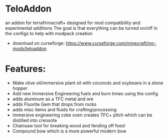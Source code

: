 # TeloAddon
an addon for terrafirmacraft+ designed for mod compatibility and experimental additions
The goal is that everything can be turned on/off in the configs to help with modpack creation
* download on curseforge: https://www.curseforge.com/minecraft/mc-mods/teloaddon
# Features:
* Make olive oil/immersive plant oil with coconuts and soybeans in a stone hopper
* Add new Immersive Engineering fuels and burn times using the config
* adds aluminum as a TFC metal and ore
* adds Fluorite Gem that drops from rocks
* adds misc items and fluids for crafting/processing
* immersive engineering coke oven creates TFC+ pitch which can be distilled into creosote
* Chainsaw tool for breaking wood and fending off foes!
* Compound bow which is a more powerful modern bow

